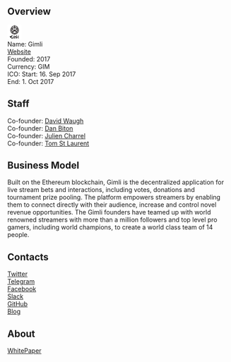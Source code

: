 ## Overview
![logo](../projects/logo/gimli.png)  
Name: Gimli  
[Website](https://gimli.io/)  
Founded: 2017  
Currency: GIM  
ICO: Start: 16. Sep 2017  
End: 1. Oct 2017
## Staff
Co-founder: [David Waugh](../people/david_waugh.md)  
Co-founder: [Dan Biton](../people/dan_biton.md)  
Co-founder: [Julien Charrel](../people/julien_charrel.md)  
Co-founder: [Tom St Laurent](../people/tom_st_laurent.md)
## Business Model
Built on the Ethereum blockchain, Gimli is the decentralized application for live stream bets and interactions, including votes, donations and tournament prize pooling. The platform empowers streamers by enabling them to connect directly with their audience, increase and control novel revenue opportunities. The Gimli founders have teamed up with world renowned streamers with more than a million followers and top level pro gamers, including world champions, to create a world class team of 14 people.
## Contacts  
[Twitter](https://twitter.com/thegimliproject)  
[Telegram](https://t.me/thegimliproject)  
[Facebook](https://www.facebook.com/thegimliproject/)  
[Slack](https://auto-invite-contact.herokuapp.com/)  
[GitHub](https://github.com/thegimliproject)  
[Blog](https://medium.com/gimli-project)  
## About  
[WhitePaper](https://gimli.io/wp-content/uploads/2017/07/Gimli-white-paper.pdf) 
